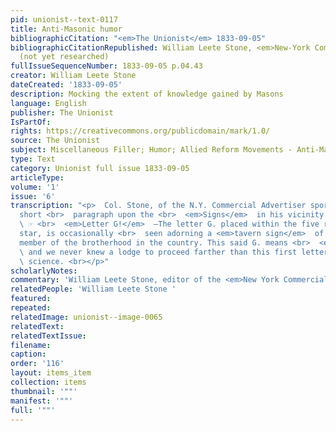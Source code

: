 ```yaml
---
pid: unionist--text-0117
title: Anti-Masonic humor
bibliographicCitation: "<em>The Unionist</em> 1833-09-05"
bibliographicCitationRepublished: William Leete Stone, <em>New-York Commercial Advertiser</em>
  (not yet researched)
fullIssueSequenceNumber: 1833-09-05 p.04.43
creator: William Leete Stone
dateCreated: '1833-09-05'
description: Mocking the extent of knowledge gained by Masons
language: English
publisher: The Unionist
IsPartOf: 
rights: https://creativecommons.org/publicdomain/mark/1.0/
source: The Unionist
subject: Miscellaneous Filler; Humor; Allied Reform Movements - Anti-Masonry
type: Text
category: Unionist full issue 1833-09-05
articleType: 
volume: '1'
issue: '6'
transcription: "<p>  Col. Stone, of the N.Y. Commercial Advertiser sports the following
  short <br>  paragraph upon the <br>  <em>Signs</em>  in his vicinity. <br></p><p>
  \ ☞ <br>  <em>Letter G!</em>  —The letter G. placed within the five radii of a masonic
  star, is occasionally <br>  seen adorning a <em>tavern sign</em>  of some worthy
  member of the brotherhood in the country. This said G. means <br>  <em>Geometry,</em>
  \ and we never knew a lodge to proceed farther than this first letter in the <br>
  \ science. <br></p>"
scholarlyNotes: 
commentary: 'William Leete Stone, editor of the <em>New York Commercial Advertiser</em> '
relatedPeople: 'William Leete Stone '
featured: 
repeated: 
relatedImage: unionist--image-0065
relatedText: 
relatedTextIssue: 
filename: 
caption: 
order: '116'
layout: items_item
collection: items
thumbnail: '""'
manifest: '""'
full: '""'
---
```

